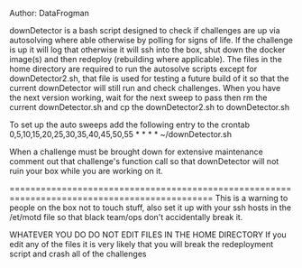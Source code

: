 Author: DataFrogman

downDetector is a bash script designed to check if challenges are up via autosolving where able otherwise by polling for signs of life.  If the challenge is up it will log that otherwise it will ssh into the box, shut down the docker image(s) and then redeploy (rebuilding where applicable).  The files in the home directory are required to run the autosolve scripts except for downDetector2.sh, that file is used for testing a future build of it so that the current downDetector will still run and check challenges.  When you have the next version working, wait for the next sweep to pass then rm the current downDetector.sh and cp the downDetector2.sh to downDetector.sh

To set up the auto sweeps add the following entry to the crontab 0,5,10,15,20,25,30,35,40,45,50,55 \* \* \* \* ~/downDetector.sh

When a challenge must be brought down for extensive maintenance comment out that challenge's function call so that downDetector will not ruin your box while you are working on it.

=============================================================================================
This is a warning to people on the box not to touch stuff, also set it up with your ssh hosts in the /et/motd file so that black team/ops don't accidentally break it.

WHATEVER YOU DO DO NOT EDIT FILES IN THE HOME DIRECTORY
If you edit any of the files it is very likely that you will break the 
redeployment script and crash all of the challenges
